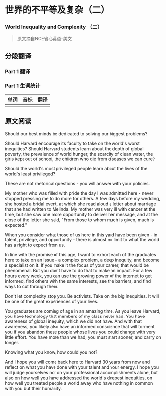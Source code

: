 # 世界的不平等及复杂（二）
### World Inequality and Complexity （二）
>原文摘自NCE省心英语-美文

## 分段翻译

### Part 1 翻译

### Part 1 生词统计
| 单词 | 音标 | 翻译 |
|-|-|-|
|  |  |  |

## 原文阅读

Should our best minds be dedicated to solving our biggest problems?

Should Harvard encourage its faculty to take on the world's worst inequities? Should Harvard students learn about the depth of global poverty, the prevalence of world hunger, the scarcity of clean water, the girls kept out of school, the children who die from diseases we can cure?

Should the world's most privileged people learn about the lives of the world's least privileged?

These are not rhetorical questions - you will answer with your policies.

My mother who was filled with pride the day I was admitted here - never stopped pressing me to do more for others. A few days before my wedding, she hosted a bridal event, at which she read aloud a letter about marriage that she had written to Melinda. My mother was very ill with cancer at the time, but she saw one more opportunity to deliver her message, and at the close of the letter she said, "From those to whom much is given, much is expected."

When you consider what those of us here in this yard have been given - in talent, privilege, and opportunity - there is almost no limit to what the world has a right to expect from us.

In line with the promise of this age, I want to exhort each of the graduates here to take on an issue - a complex problem, a deep inequity, and become a specialist on it. If you make it the focus of your career, that would be phenomenal. But you don't have to do that to make an impact. For a few hours every week, you can use the growing power of the internet to get informed, find others with the same interests, see the barriers, and find ways to cut through them.

Don't let complexity stop you. Be activists. Take on the big inequities. It will be one of the great experiences of your lives.

You graduates are coming of age in an amazing time. As you leave Harvard, you have technology that members of my class never had. You have awareness of global inequity, which we did not have. And with that awareness, you likely also have an informed conscience that will torment you if you abandon these people whose lives you could change with very little effort. You have more than we had; you must start sooner, and carry on longer.

Knowing what you know, how could you not?

And I hope you will come back here to Harvard 30 years from now and reflect on what you have done with your talent and your energy. I hope you will judge yourselves not on your professional accomplishments alone, but also on how well you have addressed the world's deepest inequities, on how well you treated people a world away who have nothing in common with you but their humanity.